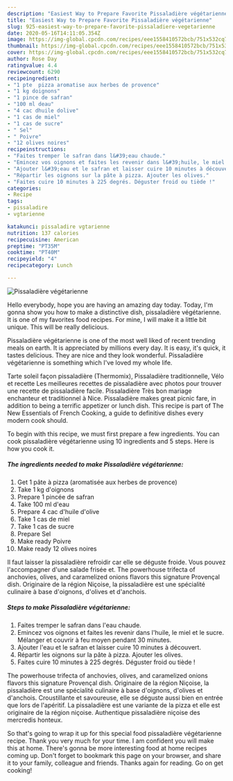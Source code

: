 ```yaml
---
description: "Easiest Way to Prepare Favorite Pissaladière végétarienne"
title: "Easiest Way to Prepare Favorite Pissaladière végétarienne"
slug: 925-easiest-way-to-prepare-favorite-pissaladiere-vegetarienne
date: 2020-05-16T14:11:05.354Z
image: https://img-global.cpcdn.com/recipes/eee1558410572bcb/751x532cq70/pissaladiere-vegetarienne-photo-principale-de-la-recette.jpg
thumbnail: https://img-global.cpcdn.com/recipes/eee1558410572bcb/751x532cq70/pissaladiere-vegetarienne-photo-principale-de-la-recette.jpg
cover: https://img-global.cpcdn.com/recipes/eee1558410572bcb/751x532cq70/pissaladiere-vegetarienne-photo-principale-de-la-recette.jpg
author: Rose Day
ratingvalue: 4.4
reviewcount: 6290
recipeingredient:
- "1 pte  pizza aromatise aux herbes de provence"
- "1 kg doignons"
- "1 pince de safran"
- "100 ml deau"
- "4 cac dhuile dolive"
- "1 cas de miel"
- "1 cas de sucre"
- " Sel"
- " Poivre"
- "12 olives noires"
recipeinstructions:
- "Faites tremper le safran dans l&#39;eau chaude."
- "Emincez vos oignons et faites les revenir dans l&#39;huile, le miel et le sucre. Mélanger et couvrir à feu moyen pendant 30 minutes."
- "Ajouter l&#39;eau et le safran et laisser cuire 10 minutes à découvert."
- "Répartir les oignons sur la pâte à pizza. Ajouter les olives."
- "Faites cuire 10 minutes à 225 degrés. Déguster froid ou tiède !"
categories:
- Recipe
tags:
- pissaladire
- vgtarienne

katakunci: pissaladire vgtarienne 
nutrition: 137 calories
recipecuisine: American
preptime: "PT35M"
cooktime: "PT40M"
recipeyield: "4"
recipecategory: Lunch

---
```



![Pissaladière végétarienne](https://img-global.cpcdn.com/recipes/eee1558410572bcb/751x532cq70/pissaladiere-vegetarienne-photo-principale-de-la-recette.jpg)

Hello everybody, hope you are having an amazing day today. Today, I'm gonna show you how to make a distinctive dish, pissaladière végétarienne. It is one of my favorites food recipes. For mine, I will make it a little bit unique. This will be really delicious.

Pissaladière végétarienne is one of the most well liked of recent trending meals on earth. It is appreciated by millions every day. It is easy, it's quick, it tastes delicious. They are nice and they look wonderful. Pissaladière végétarienne is something which I've loved my whole life.

Tarte soleil façon pissaladière (Thermomix), Pissaladière traditionnelle, Vélo et recette Les meilleures recettes de pissaladière avec photos pour trouver une recette de pissaladière facile. Pissaladière Très bon mariage enchanteur et traditionnel à Nice. Pissaladière makes great picnic fare, in addition to being a terrific appetizer or lunch dish. This recipe is part of The New Essentials of French Cooking, a guide to definitive dishes every modern cook should.


To begin with this recipe, we must first prepare a few ingredients. You can cook pissaladière végétarienne using 10 ingredients and 5 steps. Here is how you cook it.

<!--inarticleads1-->

##### The ingredients needed to make Pissaladière végétarienne:

1. Get 1 pâte à pizza (aromatisée aux herbes de provence)
1. Take 1 kg d&#39;oignons
1. Prepare 1 pincée de safran
1. Take 100 ml d&#39;eau
1. Prepare 4 cac d&#39;huile d&#39;olive
1. Take 1 cas de miel
1. Take 1 cas de sucre
1. Prepare  Sel
1. Make ready  Poivre
1. Make ready 12 olives noires


Il faut laisser la pissaladière refroidir car elle se déguste froide. Vous pouvez l&#39;accompagner d&#39;une salade frisée et. The powerhouse trifecta of anchovies, olives, and caramelized onions flavors this signature Provençal dish. Originaire de la région Niçoise, la pissaladière est une spécialité culinaire à base d&#39;oignons, d&#39;olives et d&#39;anchois. 

<!--inarticleads2-->

##### Steps to make Pissaladière végétarienne:

1. Faites tremper le safran dans l&#39;eau chaude.
1. Emincez vos oignons et faites les revenir dans l&#39;huile, le miel et le sucre. Mélanger et couvrir à feu moyen pendant 30 minutes.
1. Ajouter l&#39;eau et le safran et laisser cuire 10 minutes à découvert.
1. Répartir les oignons sur la pâte à pizza. Ajouter les olives.
1. Faites cuire 10 minutes à 225 degrés. Déguster froid ou tiède !


The powerhouse trifecta of anchovies, olives, and caramelized onions flavors this signature Provençal dish. Originaire de la région Niçoise, la pissaladière est une spécialité culinaire à base d&#39;oignons, d&#39;olives et d&#39;anchois. Croustillante et savoureuse, elle se déguste aussi bien en entrée que lors de l&#39;apéritif. La pissaladière est une variante de la pizza et elle est originaire de la région niçoise. Authentique pissaladière niçoise des mercredis honteux. 

So that's going to wrap it up for this special food pissaladière végétarienne recipe. Thank you very much for your time. I am confident you will make this at home. There's gonna be more interesting food at home recipes coming up. Don't forget to bookmark this page on your browser, and share it to your family, colleague and friends. Thanks again for reading. Go on get cooking!

